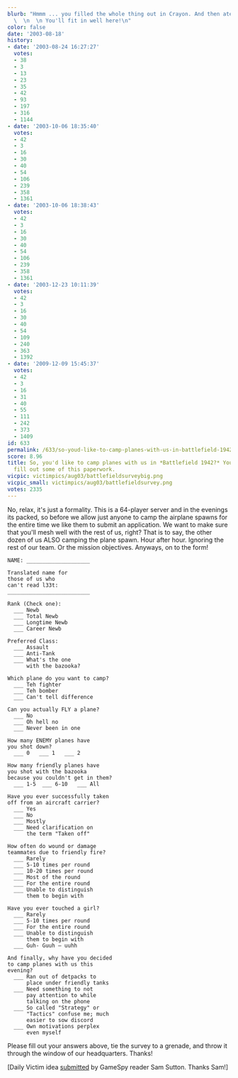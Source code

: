 ```yaml
---
blurb: "Hmmm ... you filled the whole thing out in Crayon. And then ate the crayon.\
  \  \n  \n You'll fit in well here!\n"
color: false
date: '2003-08-18'
history:
- date: '2003-08-24 16:27:27'
  votes:
  - 38
  - 3
  - 13
  - 23
  - 35
  - 42
  - 93
  - 197
  - 316
  - 1144
- date: '2003-10-06 18:35:40'
  votes:
  - 42
  - 3
  - 16
  - 30
  - 40
  - 54
  - 106
  - 239
  - 358
  - 1361
- date: '2003-10-06 18:38:43'
  votes:
  - 42
  - 3
  - 16
  - 30
  - 40
  - 54
  - 106
  - 239
  - 358
  - 1361
- date: '2003-12-23 10:11:39'
  votes:
  - 42
  - 3
  - 16
  - 30
  - 40
  - 54
  - 109
  - 240
  - 363
  - 1392
- date: '2009-12-09 15:45:37'
  votes:
  - 42
  - 3
  - 16
  - 31
  - 40
  - 55
  - 111
  - 242
  - 373
  - 1409
id: 633
permalink: /633/so-youd-like-to-camp-planes-with-us-in-battlefield-1942-youll-have-to-fill-out-some-of-this-paperwork/
score: 8.96
title: So, you'd like to camp planes with us in *Battlefield 1942?* You'll have to
  fill out some of this paperwork.
vicpic: victimpics/aug03/battlefieldsurveybig.png
vicpic_small: victimpics/aug03/battlefieldsurvey.png
votes: 2335
---
```


No, relax, it's just a formality. This is a 64-player server and in the
evenings its packed, so before we allow just anyone to camp the airplane
spawns for the entire time we like them to submit an application. We
want to make sure that you'll mesh well with the rest of us, right? That
is to say, the other dozen of us ALSO camping the plane spawn. Hour
after hour. Ignoring the rest of our team. Or the mission objectives.
Anyways, on to the form!

    NAME: ____________________

    Translated name for
    those of us who 
    can't read l33t:
    __________________________

    Rank (Check one):
      ___ Newb
      ___ Total Newb
      ___ Longtime Newb
      ___ Career Newb

    Preferred Class:
      ___ Assault
      ___ Anti-Tank
      ___ What's the one
          with the bazooka?

    Which plane do you want to camp?
      ___ Teh fighter
      ___ Teh bomber
      ___ Can't tell difference

    Can you actually FLY a plane?
      ___ No
      ___ Oh hell no
      ___ Never been in one

    How many ENEMY planes have
    you shot down?
      ___ 0   ___ 1   ___ 2

    How many friendly planes have
    you shot with the bazooka
    because you couldn't get in them?
      ___ 1-5  ___ 6-10   ___ All

    Have you ever successfully taken
    off from an aircraft carrier?
      ___ Yes
      ___ No
      ___ Mostly
      ___ Need clarification on 
          the term "Taken off"

    How often do wound or damage 
    teammates due to friendly fire?
      ___ Rarely
      ___ 5-10 times per round
      ___ 10-20 times per round
      ___ Most of the round
      ___ For the entire round
      ___ Unable to distinguish 
          them to begin with

    Have you ever touched a girl?
      ___ Rarely
      ___ 5-10 times per round
      ___ For the entire round
      ___ Unable to distinguish 
          them to begin with
      ___ Guh- Guuh — uuhh

    And finally, why have you decided
    to camp planes with us this 
    evening?
      ___ Ran out of detpacks to
          place under friendly tanks
      ___ Need something to not
          pay attention to while
          talking on the phone
      ___ So called "Strategy" or 
          "Tactics" confuse me; much 
          easier to sow discord
      ___ Own motivations perplex
          even myself

Please fill out your answers above, tie the survey to a grenade, and
throw it through the window of our headquarters. Thanks!

\[Daily Victim idea
[submitted](https://web.archive.org/web/20030818000000/http://feedback.gamespy.com/)
by GameSpy reader Sam Sutton. Thanks Sam!\]